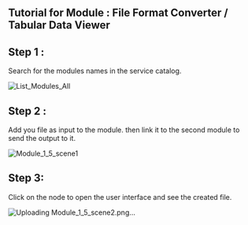 ## Tutorial for Module : File Format Converter / Tabular Data Viewer


## Step 1 :
Search for the modules names in the service catalog.

![List_Modules_All](https://github.com/user-attachments/assets/d9f9fcb7-702a-4a07-bb09-952bb04bb281)


## Step 2 :

Add you file as input to the module. then link it to the second module to send the output to it.

![Module_1_5_scene1](https://github.com/user-attachments/assets/b31d081b-a86c-4764-8e1c-05c256221d4c)

## Step 3: 

Click on the node to open the user interface and see the created file.

![Uploading Module_1_5_scene2.png…]()


